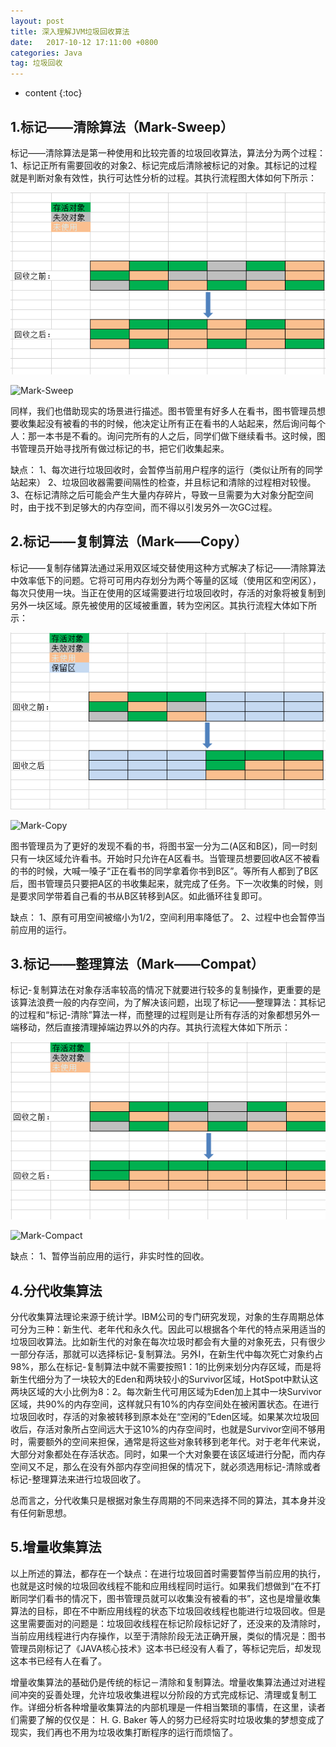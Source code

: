 ```yaml
---
layout: post
title: 深入理解JVM垃圾回收算法
date:   2017-10-12 17:11:00 +0800
categories: Java
tag: 垃圾回收
---
```

* content
{:toc}



1.标记——清除算法（Mark-Sweep）
----------------

标记——清除算法是第一种使用和比较完善的垃圾回收算法，算法分为两个过程：1、标记正所有需要回收的对象2、标记完成后清除被标记的对象。其标记的过程就是判断对象有效性，执行可达性分析的过程。其执行流程图大体如何下所示：
 
![标记-清除](image/gc1.png)

![Mark-Sweep](http://img.my.csdn.net/uploads/201511/15/1447572061_7509.png)

同样，我们也借助现实的场景进行描述。图书管里有好多人在看书，图书管理员想要收集起没有被看的书的时候，他决定让所有正在看书的人站起来，然后询问每个人：那一本书是不看的。询问完所有的人之后，同学们做下继续看书。这时候，图书管理员开始寻找所有做过标记的书，把它们收集起来。

缺点： 
1、每次进行垃圾回收时，会暂停当前用户程序的运行（类似让所有的同学站起来） 
2、垃圾回收器需要间隔性的检查，并且标记和清除的过程相对较慢。 
3、在标记清除之后可能会产生大量内存碎片，导致一旦需要为大对象分配空间时，由于找不到足够大的内存空间，而不得以引发另外一次GC过程。


2.标记——复制算法（Mark——Copy）
----------------

标记——复制存储算法通过采用双区域交替使用这种方式解决了标记——清除算法中效率低下的问题。它将可可用内存划分为两个等量的区域（使用区和空闲区），每次只使用一块。当正在使用的区域需要进行垃圾回收时，存活的对象将被复制到另外一块区域。原先被使用的区域被重置，转为空闲区。其执行流程大体如下所示：

![Mark-Copy](../image/gc2.png)

![Mark-Copy](http://img.my.csdn.net/uploads/201511/15/1447572128_5223.png)

图书管理员为了更好的发现不看的书，将图书室一分为二(A区和B区)，同一时刻只有一块区域允许看书。开始时只允许在A区看书。当管理员想要回收A区不被看的书的时候，大喊一嗓子“正在看书的同学拿着你书到B区”。等所有人都到了B区后，图书管理员只要把A区的书收集起来，就完成了任务。下一次收集的时候，则是要求同学带着自己看的书从B区转移到A区。如此循环往复即可。

缺点： 
1、原有可用空间被缩小为1/2，空间利用率降低了。 
2、过程中也会暂停当前应用的运行。



3.标记——整理算法（Mark——Compat）
----------------

标记-复制算法在对象存活率较高的情况下就要进行较多的复制操作，更重要的是该算法浪费一般的内存空间，为了解决该问题，出现了标记——整理算法：其标记的过程和“标记-清除”算法一样，而整理的过程则是让所有存活的对象都想另外一端移动，然后直接清理掉端边界以外的内存。其执行流程大体如下所示： 

![Mark-Compact](../image/gc3.png)

![Mark-Compact](http://img.my.csdn.net/uploads/201511/15/1447572040_5017.png)


缺点： 
1、暂停当前应用的运行，非实时性的回收。


4.分代收集算法
----------------

分代收集算法理论来源于统计学。IBM公司的专门研究发现，对象的生存周期总体可分为三种：新生代、老年代和永久代。因此可以根据各个年代的特点采用适当的垃圾回收算法。比如新生代的对象在每次垃圾时都会有大量的对象死去，只有很少一部分存活，那就可以选择标记-复制算法。另外I，在新生代中每次死亡对象约占98%，那么在标记-复制算法中就不需要按照1：1的比例来划分内存区域，而是将新生代细分为了一块较大的Eden和两块较小的Survivor区域，HotSpot中默认这两块区域的大小比例为8：2。每次新生代可用区域为Eden加上其中一块Survivor区域，共90%的内存空间，这样就只有10%的内存空间处在被闲置状态。在进行垃圾回收时，存活的对象被转移到原本处在“空闲的”Eden区域。如果某次垃圾回收后，存活对象所占空间远大于这10%的内存空间时，也就是Survivor空间不够用时，需要额外的空间来担保，通常是将这些对象转移到老年代。对于老年代来说，大部分对象都处在存活状态。同时，如果一个大对象要在该区域进行分配，而内存空间又不足，那么在没有外部内存空间担保的情况下，就必须选用标记-清除或者标记-整理算法来进行垃圾回收了。

总而言之，分代收集只是根据对象生存周期的不同来选择不同的算法，其本身并没有任何新思想。



5.增量收集算法
----------------

以上所述的算法，都存在一个缺点：在进行垃圾回首时需要暂停当前应用的执行，也就是这时候的垃圾回收线程不能和应用线程同时运行。如果我们想做到“在不打断同学们看书的情况下，图书管理员就可以收集没有被看的书”，这也是增量收集算法的目标，即在不中断应用线程的状态下垃圾回收线程也能进行垃圾回收。但是这里需要面对的问题是：垃圾回收线程在标记阶段标记好了，还没来的及清除时，当前应用线程进行内存操作，以至于清除阶段无法正确开展，类似的情况是：图书管理员刚标记了《JAVA核心技术》这本书已经没有人看了，等标记完后，却发现这本书已经有人在看了。

增量收集算法的基础仍是传统的标记－清除和复制算法。增量收集算法通过对进程间冲突的妥善处理，允许垃圾收集进程以分阶段的方式完成标记、清理或复制工作。详细分析各种增量收集算法的内部机理是一件相当繁琐的事情，在这里，读者们需要了解的仅仅是： H. G. Baker 等人的努力已经将实时垃圾收集的梦想变成了现实，我们再也不用为垃圾收集打断程序的运行而烦恼了。